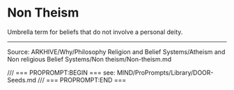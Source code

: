 # Non Theism

Umbrella term for beliefs that do not involve a personal deity.

---
Source: ARKHIVE/Why/Philosophy Religion and Belief Systems/Atheism and Non religious Belief Systems/Non theism/Non-theism.md

/// === PROPROMPT:BEGIN ===
see: MIND/ProPrompts/Library/DOOR-Seeds.md
/// === PROPROMPT:END ===
